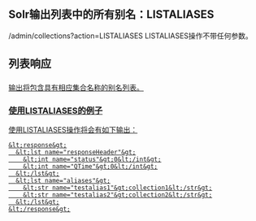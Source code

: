 ## Solr输出列表中的所有别名：LISTALIASES 
<div class="content-intro view-box ">/admin/collections?action=LISTALIASES  
LISTALIASES操作不带任何参数。  

## 列表响应

### <a href="http://lucene.apache.org/solr/guide/7_0/collections-api.html#listaliases-response"/>

输出将包含具有相应集合名称的别名列表。  

### 使用LISTALIASES的例子<a href="http://lucene.apache.org/solr/guide/7_0/collections-api.html#examples-using-listaliases"/>

使用LISTALIASES操作将会有如下输出：  
```
&lt;response&gt;
  &lt;lst name="responseHeader"&gt;
    &lt;int name="status"&gt;0&lt;/int&gt;
    &lt;int name="QTime"&gt;0&lt;/int&gt;
  &lt;/lst&gt;
  &lt;lst name="aliases"&gt;
    &lt;str name="testalias1"&gt;collection1&lt;/str&gt;
    &lt;str name="testalias2"&gt;collection2&lt;/str&gt;
  &lt;/lst&gt;
&lt;/response&gt;
```
